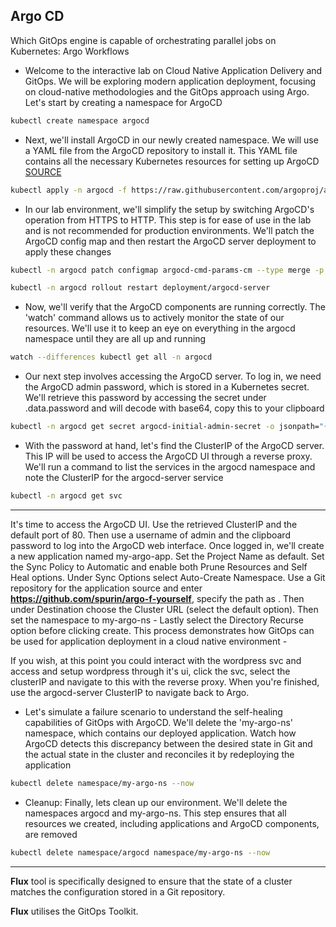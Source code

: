 ## Argo CD 

Which GitOps engine is capable of orchestrating parallel jobs on Kubernetes: Argo Workflows



- Welcome to the interactive lab on Cloud Native Application Delivery and GitOps. We will be exploring modern application deployment, focusing on cloud-native methodologies and the GitOps approach using Argo. Let's start by creating a namespace for ArgoCD
```bash
kubectl create namespace argocd
```

- Next, we'll install ArgoCD in our newly created namespace. We will use a YAML file from the ArgoCD repository to install it. This YAML file contains all the necessary Kubernetes resources for setting up ArgoCD [SOURCE](https://argo-cd.readthedocs.io/en/stable/getting_started/#1-install-argo-cd)
```bash
kubectl apply -n argocd -f https://raw.githubusercontent.com/argoproj/argo-cd/stable/manifests/install.yaml
```

- In our lab environment, we'll simplify the setup by switching ArgoCD's operation from HTTPS to HTTP. This step is for ease of use in the lab and is not recommended for production environments. We'll patch the ArgoCD config map and then restart the ArgoCD server deployment to apply these changes
```bash
kubectl -n argocd patch configmap argocd-cmd-params-cm --type merge -p '{"data":{"server.insecure":"true"}}'
```

```bash
kubectl -n argocd rollout restart deployment/argocd-server
```

- Now, we'll verify that the ArgoCD components are running correctly. The 'watch' command allows us to actively monitor the state of our resources. We'll use it to keep an eye on everything in the argocd namespace until they are all up and running
```bash
watch --differences kubectl get all -n argocd
```

- Our next step involves accessing the ArgoCD server. To log in, we need the ArgoCD admin password, which is stored in a Kubernetes secret. We'll retrieve this password by accessing the secret under .data.password and will decode with base64, copy this to your clipboard
```bash
kubectl -n argocd get secret argocd-initial-admin-secret -o jsonpath="{.data.password}" | base64 -d
```

- With the password at hand, let's find the ClusterIP of the ArgoCD server. This IP will be used to access the ArgoCD UI through a reverse proxy. We'll run a command to list the services in the argocd namespace and note the ClusterIP for the argocd-server service
```bash
kubectl -n argocd get svc
```
** **

It's time to access the ArgoCD UI. Use the retrieved ClusterIP and the default port of 80. Then use a username of admin and the clipboard password to log into the ArgoCD web interface. Once logged in, we'll create a new application named my-argo-app. Set the Project Name as default. Set the Sync Policy to Automatic and enable both Prune Resources and Self Heal options. Under Sync Options select Auto-Create Namespace. Use a Git repository for the application source and enter **https://github.com/spurin/argo-f-yourself**, specify the path as . Then under Destination choose the Cluster URL (select the default option). Then set the namespace to my-argo-ns - Lastly select the Directory Recurse option before clicking create. This process demonstrates how GitOps can be used for application deployment in a cloud native environment -

If you wish, at this point you could interact with the wordpress svc and access and setup wordpress through it's ui, click the svc, select the clusterIP and navigate to this with the reverse proxy. When you're finished, use the argocd-server ClusterIP to navigate back to Argo.


- Let's simulate a failure scenario to understand the self-healing capabilities of GitOps with ArgoCD. We'll delete the 'my-argo-ns' namespace, which contains our deployed application. Watch how ArgoCD detects this discrepancy between the desired state in Git and the actual state in the cluster and reconciles it by redeploying the application
```bash
kubectl delete namespace/my-argo-ns --now
```

- Cleanup: Finally, lets clean up our environment. We'll delete the namespaces argocd and my-argo-ns. This step ensures that all resources we created, including applications and ArgoCD components, are removed 
```bash
kubectl delete namespace/argocd namespace/my-argo-ns --now
```

** **

**Flux** tool is specifically designed to ensure that the state of a cluster matches the configuration stored in a Git repository. 

**Flux** utilises the GitOps Toolkit. 

